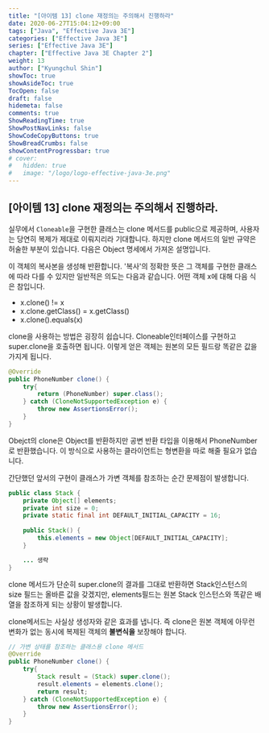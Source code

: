 ```yaml
---
title: "[아이템 13] clone 재정의는 주의해서 진행하라"
date: 2020-06-27T15:04:12+09:00
tags: ["Java", "Effective Java 3E"]
categories: ["Effective Java 3E"]
series: ["Effective Java 3E"]
chapter: ["Effective Java 3E Chapter 2"]
weight: 13
author: ["Kyungchul Shin"]
showToc: true
showAsideToc: true
TocOpen: false
draft: false
hidemeta: false
comments: true
ShowReadingTime: true
ShowPostNavLinks: false
ShowCodeCopyButtons: true
ShowBreadCrumbs: false
showContentProgressbar: true
# cover:
#   hidden: true
#   image: "/logo/logo-effective-java-3e.png"
---
```

## [아이템 13] clone 재정의는 주의해서 진행하라.

실무에서 `Cloneable`을 구현한 클래스는 clone 메서드를 public으로 제공하며, 사용자는 당연히 복제가 제대로 이뤄지리라 기대합니다.
하지만 clone 메서드의 일반 규약은 허술한 부분이 있습니다. 다음은 Object 명세에서 가져온 설명입니다.
   
이 객체의 복사본을 생성해 반환합니다. '복사'의 정확한 뜻은 그 객체를 구현한 클래스에 따라 다를 수 있지만 일반적은 의도는 다음과 같습니다. 어떤 객체 x에 대해 다음 식은 참입니다.
- x.clone() != x
- x.clone.getClass() = x.getClass()
- x.clone().equals(x)

clone을 사용하는 방법은 굉장히 쉽습니다. Cloneable인터페이스를 구현하고 super.clone을 호출하면 됩니다. 이렇게 얻은 객체는 원본의 모든 필드랑 똑같은 값을 가지게 됩니다.
``` java
@Override
public PhoneNumber clone() {
    try{
        return (PhoneNumber) super.class();
    } catch (CloneNotSupportedException e) {
        throw new AssertionsError();
    }
}
```
Obejct의 clone은 Object를 반환하지만 공변 반환 타입을 이용해서 PhoneNumber로 반환했습니다. 이 방식으로 사용하는 클라이언트는 형변환을 따로 해줄 필요가 없습니다.
   
간단했던 앞서의 구현이 클래스가 가변 객체를 참조하는 순간 문제점이 발생합니다.
``` java
public class Stack {
    private Object[] elements;
    private int size = 0;
    private static final int DEFAULT_INITIAL_CAPACITY = 16;
    
    public Stack() {
        this.elements = new Object[DEFAULT_INITIAL_CAPACITY];
    }

    ... 생략
}
```
clone 메서드가 단순히 super.clone의 결과를 그대로 반환하면 Stack인스턴스의 size 필드는 올바른 값을 갖겠지만, elements필드는 원본 Stack 인스턴스와 똑같은 배열을 참조하게 되는 상황이 발생합니다.
   
clone메서드는 사실상 생성자와 같은 효과를 냅니다. 즉 clone은 원본 객체에 아무런 변화가 없는 동시에 복제된 객체의 **불변식을** 보장해야 합니다.
``` java
// 가변 상태를 참조하는 클래스용 clone 메서드
@Override
public PhoneNumber clone() {
    try{
        Stack result = (Stack) super.clone();
        result.elements = elements.clone();
        return result;
    } catch (CloneNotSupportedException e) {
        throw new AssertionsError();
    }
}
```


